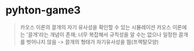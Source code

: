 # pyhton-game3
> 카오스 이론의 끌개의 자기 유사성을 확인할 수 있는 시뮬레이션
> 카오스 이론에는 '끌개'라는 개념이 존재; 너무 복잡해서 규칙성을 알 수는 없으나 일정한 끌개를 벗어나지 않음 -> 끌개의 형태가 자기유사성을 띔(프랙탈모양)
>
